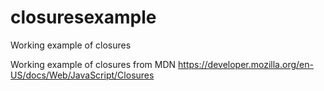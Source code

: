 # closuresexample
Working example of closures

Working example of closures from MDN https://developer.mozilla.org/en-US/docs/Web/JavaScript/Closures

